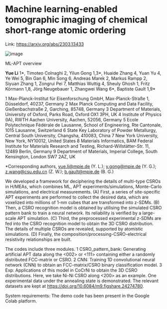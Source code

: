 # Machine learning-enabled tomographic imaging of chemical short-range atomic ordering
Link: https://arxiv.org/abs/2303.13433

![image](https://user-images.githubusercontent.com/44220131/223113923-7478eb86-691f-4146-9906-b2af4f4bb67b.png)

ML-APT overview 

**Yue Li** 1*, Timoteo Colnaghi 2, Yilun Gong 1,3*, Huaide Zhang 4, Yuan Yu 4, Ye Wei 5, Bin Gan 6, Min Song 6, Andreas Marek 2, Markus Rampp 2, Siyuan Zhang 1, Zongrui Pei 7, Matthias Wuttig 4, Sheuly Ghosh 1, Fritz Körmann 1,8, Jörg Neugebauer 1, Zhangwei Wang 6*, Baptiste Gault 1,9*

1 Max-Planck-Institut für Eisenforschung GmbH, Max-Planck-Straße 1, Düsseldorf, 40237, Germany
2 Max Planck Computing and Data Facility, Gießenbachstraße 2, Garching, 85748, Germany
3 Department of Materials, University of Oxford, Parks Road, Oxford OX1 3PH, UK
4 Institute of Physics (IA), RWTH Aachen University, Aachen, 52056, Germany
5 Ecole Polytechnique Fédérale de Lausanne, School of Engineering, Rte Cantonale, 1015 Lausanne, Switzerland
6 State Key Laboratory of Powder Metallurgy, Central South University, Changsha, 410083, China
7 New York University, New York, NY10012, United States
8 Materials Informatics, BAM Federal Institute for Materials Research and Testing, Richard-Willstätter-Str. 11, 12489 Berlin, Germany
9 Department of Materials, Imperial College, South Kensington, London SW7 2AZ, UK

*Corresponding authors, yue.li@mpie.de (Y. L.); y.gong@mpie.de (Y. G.); z.wang@csu.edu.cn (Z. W.); b.gault@mpie.de (B. G.)

We developed a framework for deciphering the details of multi-type CSROs in H/MEAs, which combines ML, APT experiments/simulations, Monte-Carlo simulations, and electrical measurements. (A) First, a series of site-specific APT experiments are performed to collect the desired data, which are voxelized into millions of 1-nm cubes that are transformed into z-SDMs. (B) Then, a CSRO recognition model is obtained by utilising the simulated CSRO pattern bank to train a neural network. Its reliability is verified by a large-scale APT simulation. (C) Third, the preprocessed experimental z-SDMs are fed into the CSRO recognition model to obtain the 3D CSRO distribution. The details of multiple CSROs are revealed, supported by atomistic simulations. (D) Finally, the composition/processing-CSRO-electrical resistivity relationships are built.

The codes include three modules. 1 CSRO_pattern_bank: Generating artificial APT data along the <002> or <111> containing either a randomly distributed FCC-matrix or CSRO. 2 CNN: Training 1D convolutional neural network (CNN) to obtain an FCC-matrix/CSRO binary classification model. 3 Exp: Applications of this model in CoCrNi to obtain the 3D CSRO distributions. Here, we take Ni-Ni CSRO along <200> as an example. One experimental data under the annealing state is demonstrated. The relevant datasets are kept at https://doi.org/10.6084/m9.figshare.24274780.

System requirements:
The demo code has been present in the Google Colab platform.
